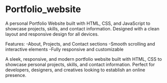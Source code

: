 # Portfolio_website
A personal Portfolio Website built with HTML, CSS, and JavaScript to showcase projects, skills, and contact information. Designed with a clean layout and responsive design for all devices.

Features:
-About, Projects, and Contact sections
-Smooth scrolling and interactive elements
-Fully responsive and customizable


A sleek, responsive, and modern portfolio website built with HTML, CSS to showcase personal projects, skills, and contact information. Perfect for developers, designers, and creatives looking to establish an online presence.
